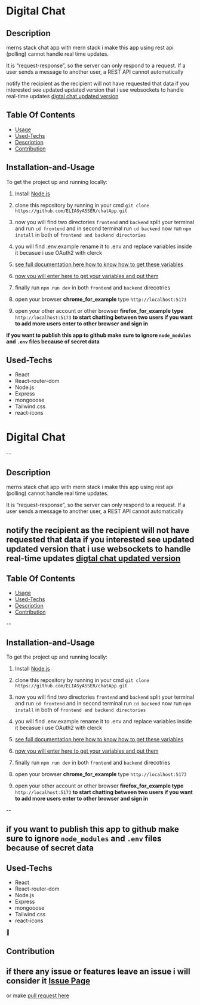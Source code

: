 # Digital Chat

## Description
merns stack chat app with mern stack i make this app using rest api (polling) cannot handle real time updates.

It is “request-response”, so the server can only respond to a request. If a user sends a message to another user,
a REST API cannot automatically

notify the recipient as the recipient will not have requested that data if you interested see updated updated version 
that i use websockets to handle real-time updates [digtal chat updated version](#chatting)    

## Table Of Contents
- [Usage](#Installation-and-Usage)
- [Used-Techs](#Used-Techs)
- [Description](#Description)
- [Contribution](#Contribution)
## Installation-and-Usage
To get the project up and running locally:
1. Install [Node.js](https://nodejs.org/en/)

2. clone this repository by running in your cmd `git clone https://github.com/ELIASyASSER/chatApp.git`
  
4. now you will find two directories `frontend` and `backend` split your terminal and run `cd frontend` and in  second terminal run `cd backend` now run `npm install` in both of `frontend and backend directories`

5. you will find .env.example rename it to .env and replace variables inside it becasue i use OAuth2 with clerck

6. [see full documentation here how to know how to get these variables](https://clerk.com/blog/oauth2-react-user-authorization#get-your-google-client-id-and-secret) 

7. [now you will enter here to get your variables and put them](https://console.cloud.google.com/cloud-resource-manager)

8. finally run `npm run dev` in both `frontend` and `backend` direcotries

9. open your browser  **chrome_for_example** type `http://localhost:5173`

10. open your other account or other browser  **firefox_for_example type** `http://localhost:5173` **to start chatting between two users if you want to add more users enter to other browser and sign in** 

**if you want to publish this app to  github make sure to ignore `node_modules` and `.env` files because of secret data**   
## Used-Techs 
- React
- React-router-dom
- Node.js
- Express
- mongooose
- Tailwind.css
- react-icons
  
# Digital Chat
--
## Description
merns stack chat app with mern stack i make this app using rest api (polling) cannot handle real time updates.

It is “request-response”, so the server can only respond to a request. If a user sends a message to another user,
a REST API cannot automatically

notify the recipient as the recipient will not have requested that data if you interested see updated updated version 
that i use websockets to handle real-time updates [digtal chat updated version](#chatting)    
--
## Table Of Contents
- [Usage](#Installation-and-Usage)
- [Used-Techs](#Used-Techs)
- [Description](#Description)
- [Contribution](#Contribution)

--

## Installation-and-Usage
To get the project up and running locally:
1. Install [Node.js](https://nodejs.org/en/)

2. clone this repository by running in your cmd `git clone https://github.com/ELIASyASSER/chatApp.git`
  
4. now you will find two directories `frontend` and `backend` split your terminal and run `cd frontend` and in  second terminal run `cd backend` now run `npm install` in both of `frontend and backend directories`

5. you will find .env.example rename it to .env and replace variables inside it becasue i use OAuth2 with clerck

6. [see full documentation here how to know how to get these variables](https://clerk.com/blog/oauth2-react-user-authorization#get-your-google-client-id-and-secret) 

7. [now you will enter here to get your variables and put them](https://console.cloud.google.com/cloud-resource-manager)

8. finally run `npm run dev` in both `frontend` and `backend` direcotries

9. open your browser  **chrome_for_example** type `http://localhost:5173`

10. open your other account or other browser  **firefox_for_example type** `http://localhost:5173` **to start chatting between two users if you want to add more users enter to other browser and sign in** 

--

if you want to publish this app to  github make sure to ignore `node_modules` and `.env` files because of secret data   
--

## Used-Techs 
- React
- React-router-dom
- Node.js
- Express
- mongooose
- Tailwind.css
- react-icons

  
🤝
## Contribution
if there any issue or features leave an issue i will consider it [Issue Page]([issues/](https://github.com/ELIASyASSER/chatApp/issues))
--
or make [pull request here ](https://github.com/ELIASyASSER/chatApp/pulls)
